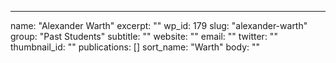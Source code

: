 ---
  name: "Alexander Warth"
  excerpt: ""
  wp_id: 179
  slug: "alexander-warth"
  group: "Past Students"
  subtitle: ""
  website: ""
  email: ""
  twitter: ""
  thumbnail_id: ""
  publications: []
  sort_name: "Warth"
  body: ""
